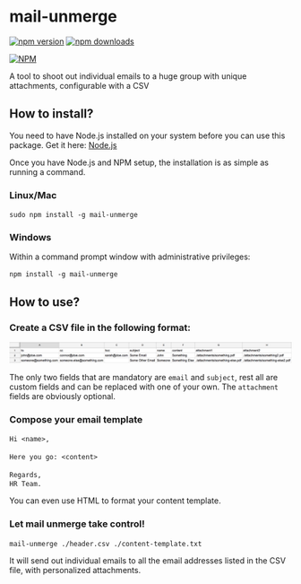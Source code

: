 # mail-unmerge

[![npm version](https://badge.fury.io/js/mail-unmerge.svg)](https://badge.fury.io/js/mail-unmerge)
[![npm downloads](https://img.shields.io/npm/dt/mail-unmerge.svg)](https://www.npmjs.com/package/mail-unmerge)

[![NPM](https://nodei.co/npm/mail-unmerge.png?downloads=true&downloadRank=true&stars=true)](https://nodei.co/npm/mail-unmerge/)

A tool to shoot out individual emails to a huge group with unique attachments, configurable with a CSV

## How to install?

You need to have Node.js installed on your system before you can use this package. Get it here: [Node.js](https://nodejs.org/)

Once you have Node.js and NPM setup, the installation is as simple as running a command.

### Linux/Mac

    sudo npm install -g mail-unmerge

### Windows

Within a command prompt window with administrative privileges:

    npm install -g mail-unmerge

## How to use?

### Create a CSV file in the following format:

![CSV Template](./CSVTemplate.png)

The only two fields that are mandatory are `email` and `subject`, rest all are custom fields and can be replaced with one of your own. The `attachment` fields are obviously optional.

### Compose your email template

    Hi <name>,

    Here you go: <content>

    Regards,
    HR Team.

You can even use HTML to format your content template.

### Let mail unmerge take control!

    mail-unmerge ./header.csv ./content-template.txt

It will send out individual emails to all the email addresses listed in the CSV file, with personalized attachments.
